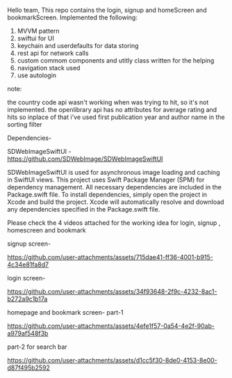Hello team, 
This repo contains the login, signup and homeScreen and bookmarkScreen.
Implemented the following: 
1. MVVM pattern
2. swiftui for UI
3. keychain and userdefaults for data storing
4. rest api for network calls
5. custom commom components and utitly class written for the helping
6. navigation stack used
7. use autologin

   
note:

the country code api wasn't working when was trying to hit, so it's not implemented.
the openlibrary api has no attributes for average rating and hits so inplace of that i've used first publication year and author name in the sorting filter

Dependencies- 

SDWebImageSwiftUI - https://github.com/SDWebImage/SDWebImageSwiftUI

SDWebImageSwiftUI is used for asynchronous image loading and caching in SwiftUI views.
This project uses Swift Package Manager (SPM) for dependency management. All necessary dependencies are included in the Package.swift file.
To install dependencies, simply open the project in Xcode and build the project. Xcode will automatically resolve and download any dependencies specified in the Package.swift file.

Please check the 4 videos attached for the working idea for login, signup , homescreen and bookmark

signup screen- 

https://github.com/user-attachments/assets/715dae41-ff36-4001-b915-4c34e81fa8d7

login screen-

https://github.com/user-attachments/assets/34f93648-2f9c-4232-8ac1-b272a9c1b17a

homepage and bookmark screen-
part-1

https://github.com/user-attachments/assets/4efe1f57-0a54-4e2f-90ab-a979af548f3b

part-2 for search bar

https://github.com/user-attachments/assets/d1cc5f30-8de0-4153-8e00-d87f495b2592
